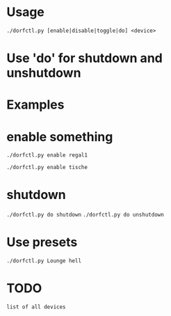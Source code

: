 # Usage

`./dorfctl.py [enable|disable|toggle|do] <device>`

# Use 'do' for shutdown and unshutdown


# Examples
# enable something

`./dorfctl.py enable regal1`

`./dorfctl.py enable tische`

# shutdown
`./dorfctl.py do shutdown`
`./dorfctl.py do unshutdown`

# Use presets
`./dorfctl.py Lounge hell`

# TODO
`list of all devices`
